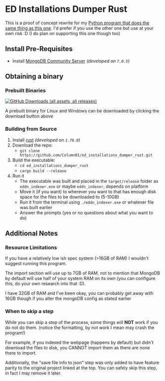 # ED Installations Dumper Rust

This is a proof of concept rewrite for my [Python program that does the same thing as this one](https://github.com/Column01/ED-Installations-Dumper). I'd prefer if you use the other one but use at your own risk :D (I do plan on supporting this one though too)

## Install Pre-Requisites

- Install [MongoDB Community Server](https://www.mongodb.com/try/download/community) _(developed on `7.0.5`)_

## Obtaining a binary

### Prebuilt Binaries

[![GitHub Downloads (all assets, all releases)](https://img.shields.io/github/downloads/Column01/ed_installations_dumper_rust/total?label=Download)](https://github.com/Column01/ed_installations_dumper_rust/releases)

A prebuilt binary for Linux and Windows can be downloaded by clicking the download button above

### Building from Source

1. Install [rust](https://www.rust-lang.org/tools/install) _(developed on `1.76.0`)_
2. Download the repo:
    - `git clone https://github.com/Column01/ed_installations_dumper_rust.git`
3. Build the executable:
    - `cd ed_installations_dumper_rust`
    - `cargo build --release`
4. Run it
    - The executable was built and placed in the `target/release` folder as `eddn_indexer.exe` or maybe `eddn_indexer`, depends on platform
    - Move it (if you want) to wherever you want to that has enough disk space for the files to be downloaded to (5-10GB)
    - Run it from the terminal using `./eddn_indexer.exe` or whatever file was built earlier
    - Answer the prompts (yes or no questions about what you want to do)

## Additional Notes

### Resource Limitations

If you have a relatively low ish spec system (>16GB of RAM) I wouldn't suggest running this program.

The import section will use up to 7GB of RAM, not to mention that MongoDB by default will use half of your system RAM on its own (you can configure this, do your own research into that :D).

I have 32GB of RAM and I've been okay, you can probably get away with 16GB though if you alter the mongoDB config as stated earlier

### When to skip a step

While you can skip a step of the process, some things will **NOT** work if you do not do them. (notice the formatting, by not work I mean may crash the program!)

For example, if you indexed the webpage (happens by default) but didn't download the files to disk, you CANNOT import them as there are none there to import.

Additionally, the "save file info to json" step was only added to have feature parity to the original project linked at the top. You can safely skip this step, in fact I may remove it later.
